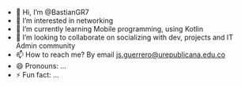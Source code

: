 - 👋 Hi, I’m @BastianGR7
- 👀 I’m interested in networking
- 🌱 I’m currently learning Mobile programming, using Kotlin
- 💞️ I’m looking to collaborate on socializing with dev, projects and IT Admin community
- 📫 How to reach me? By email js.guerrero@urepublicana.edu.co
- 😄 Pronouns: ...
- ⚡ Fun fact: ...

<!---
BastianGR7/BastianGR7 is a ✨ special ✨ repository because its `README.md` (this file) appears on your GitHub profile.
You can click the Preview link to take a look at your changes.
--->
